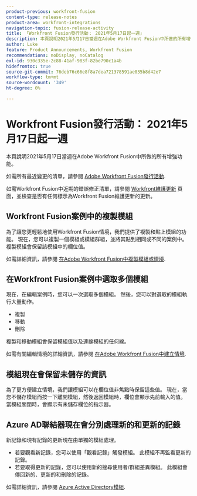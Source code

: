 ```yaml
---
product-previous: workfront-fusion
content-type: release-notes
product-area: workfront-integrations
navigation-topic: fusion-release-activity
title: 「Workfront Fusion發行活動： 2021年5月17日起一週」
description: 本頁說明2021年5月17日當週在Adobe Workfront Fusion中所做的所有增強功能。
author: Luke
feature: Product Announcements, Workfront Fusion
recommendations: noDisplay, noCatalog
exl-id: 930c335e-2c88-41af-983f-82be790c1a4b
hidefromtoc: true
source-git-commit: 76deb76c66e8f8a7dea721378591ae035b8d42e7
workflow-type: tm+mt
source-wordcount: '349'
ht-degree: 0%

---
```


# Workfront Fusion發行活動： 2021年5月17日起一週

本頁說明2021年5月17日當週在Adobe Workfront Fusion中所做的所有增強功能。

如需所有最近變更的清單，請參閱 [Adobe Workfront Fusion發行活動](../../../product-announcements/product-releases/fusion-release-activity/fusion-release-activity.md).

如需Workfront Fusion中近期的錯誤修正清單，請參閱 [Workfront維護更新](https://experienceleague.adobe.com/docs/workfront-known-issues/releases/current-updates.html) 頁面，並檢查是否有任何標示為Workfront Fusion維護更新的更新。

## Workfront Fusion案例中的複製模組

為了讓您更輕鬆地使用Workfront Fusion情境，我們提供了複製和貼上模組的功能。 現在，您可以複製一個模組或模組群組，並將其貼到相同或不同的案例中。 複製模組會保留該模組中的欄位值。

如需詳細資訊，請參閱 [在Adobe Workfront Fusion中複製模組或情境](../../../workfront-fusion/scenarios/copy-modules-or-scenarios.md).

## 在Workfront Fusion案例中選取多個模組

現在，在編輯案例時，您可以一次選取多個模組。 然後，您可以對選取的模組執行大量動作。

* 複製
* 移動
* 刪除

複製和移動模組會保留模組值以及連線模組的任何線。

如需有關編輯情境的詳細資訊，請參閱 [在Adobe Workfront Fusion中建立情境](../../../workfront-fusion/scenarios/create-a-scenario.md).

## 模組現在會保留未儲存的資訊

為了更方便建立情境，我們讓模組可以在欄位值非焦點時保留這些值。 現在，當您不儲存模組而按一下離開模組，然後返回模組時，欄位會顯示先前輸入的值。 當模組關閉時，會顯示有未儲存欄位的指示器。

## Azure AD聯結器現在會分別處理新的和更新的記錄

新記錄和現有記錄的更新現在由單獨的模組處理。

* 若要觀看新記錄，您可以使用「觀看記錄」觸發模組。 此模組不再監看更新的記錄。
* 若要取得更新的記錄，您可以使用新的搜尋使用者/群組差異模組。 此模組會傳回新的、更新的和刪除的記錄。

如需詳細資訊，請參閱 [Azure Active Directory模組](../../../workfront-fusion/apps-and-their-modules/azure-ad-modules.md).
